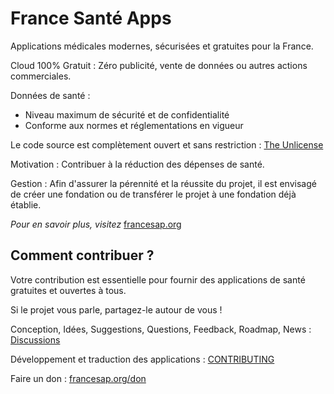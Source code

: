 # France Santé Apps

Applications médicales modernes, sécurisées et gratuites pour la France.

Cloud 100% Gratuit : Zéro publicité, vente de données ou autres actions commerciales.

Données de santé :
- Niveau maximum de sécurité et de confidentialité
- Conforme aux normes et réglementations en vigueur

Le code source est complètement ouvert et sans restriction : [The Unlicense](LICENSE)

Motivation : Contribuer à la réduction des dépenses de santé.

Gestion : Afin d'assurer la pérennité et la réussite du projet, il est envisagé de créer une fondation ou de transférer le projet à une fondation déjà établie.

_Pour en savoir plus, visitez_ [francesap.org ](https://francesap.org)

## Comment contribuer ?

Votre contribution est essentielle pour fournir des applications de santé gratuites et ouvertes à tous.

Si le projet vous parle, partagez-le autour de vous !

Conception, Idées, Suggestions, Questions, Feedback, Roadmap, News :  [Discussions](../../discussions) 

Développement et traduction des applications : [CONTRIBUTING](CONTRIBUTING.md)

Faire un don : [francesap.org/don](https://francesap.org/don)



